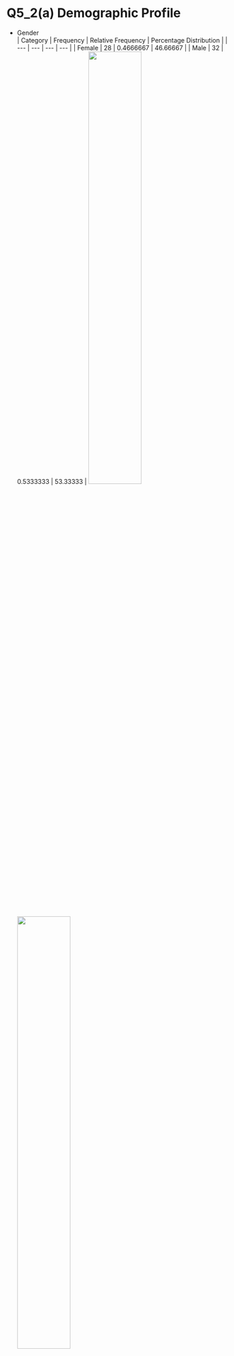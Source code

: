 # Q5_2(a) Demographic Profile
- Gender  
  | Category | Frequency | Relative Frequency | Percentage Distribution |
  | --- | --- | --- | --- |
  | Female | 28 | 0.4666667 | 46.66667 |
  | Male | 32 | 0.5333333 | 53.33333 |
  <img src="./images/Q5_Bar-gender.jpg" width=50%><img src="./images/Q5_Pie-gender.jpg" width=50%>
- Age
  | Category | Frequency | Relative Frequency | Percentage Distribution |
  | --- | --- | --- | --- |
  | 19.5 | 24 | 0.40000000 | 40.000000 |
  | 21.5 | 32 | 0.53333333 | 53.333333 |
  | 24.0 | 4 | 0.06666667 | 6.666667 |
  <img src="./images/Q5_Bar-age.jpg" width=50%><img src="./images/Q5_Pie-age.jpg" width=50%>
- Saving Habit
  | Category | Frequency | Relative Frequency | Percentage Distribution |
  | --- | --- | --- | --- |
  | FKE | 8 | 0.13333333 | 13.333333 |
  | FKM | 4 | 0.06666667 | 6.666667 |
  | FKP | 3 | 0.05000000 | 5.000000 |
  | FPTT | 3 | 0.05000000 | 5.000000 |
  | FTKEE | 2 | 0.03333333 | 3.333333 |
  | FTMK | 40 | 0.66666667 | 66.666667 |
  <img src="./images/Q5_Bar-faculty.jpg" width=50%><img src="./images/Q5_Pie-faculty.jpg" width=50%>
- Allowance
  | Category | Frequency | Relative Frequency | Percentage Distribution |
  | --- | --- | --- | --- |
  | 100 | 31 | 0.5166667 | 51.66667 |
  | 350.5 | 22 | 0.3666667 | 36.66667 |
  | 650.5 | 7 | 0.1166667 | 11.66667 |
  <img src="./images/Q5_Bar-allowance.jpg" width=50%><img src="./images/Q5_Pie-allowance.jpg" width=50%>
- If student is taking a part time job:
  | Category | Frequency | Relative Frequency | Percentage Distribution |
  | --- | --- | --- | --- |
  | No | 50 | 0.8333333 | 83.33333 |
  | Yes | 10 | 0.1666667 | 16.66667 |
  <img src="./images/Q5_Bar-partTime.jpg" width=50%><img src="./images/Q5_Pie-partTime.jpg" width=50%>
- If a student has difficulty in managing money:
  | Category | Frequency | Relative Frequency | Percentage Distribution |
  | --- | --- | --- | --- |
  | 1 | 4 | 0.06666667 | 6.666667 |
  | 2 | 7 | 0.11666667 | 11.666667 |
  | 3 | 25 | 0.41666667 | 41.666667 |
  | 4 | 16 | 0.26666667 | 26.666667 |
  | 5 | 8 | 0.13333333 | 13.333333 |
  <img src="./images/Q5_Bar-MoneyMgmtDifficulty.jpg" width=50%><img src="./images/Q5_Pie-MoneyMgmtDifficulty.jpg" width=50%>
- If the student has ability to prepare his/her own weekly/monthly budget:
  | Category | Frequency | Relative Frequency | Percentage Distribution |
  | --- | --- | --- | --- |
  | 2 | 13 | 0.2166667 | 21.66667 |
  | 3 | 27 | 0.4500000 | 45.00000 |
  | 4 | 11 | 0.1833333 | 18.33333 |
  | 5 | 9 | 0.1500000 | 15.00000 |
  <img src="./images/Q5_Bar-abilityPrepareBudget.jpg" width=50%><img src="./images/Q5_Pie-abilityPrepareBudget.jpg" width=50%>
- If the student's parents' are good examples when it comes to money management:
  | Category | Frequency | Relative Frequency | Percentage Distribution |
  | --- | --- | --- | --- |
  | 2 | 3 | 0.05 | 5.00 |
  | 3 | 21 | 0.35 | 35.00 |
  | 4 | 21 | 0.35 | 35.00 |
  | 5 | 15 | 0.25 | 25.00 |
  <img src="./images/Q5_Bar-parentsGoodExample.jpg" width=50%><img src="./images/Q5_Pie-parentsGoodExample.jpg" width=50%>
- If the student appreciate it when parents give advice about what to do with money:
  | Category | Frequency | Relative Frequency | Percentage Distribution |
  | --- | --- | --- | --- |
  | 2 | 1 | 0.01666667 | 1.666667 |
  | 3 | 16 | 0.26666667 | 26.666667 |
  | 4 | 23 | 0.38333333 | 38.333333 |
  | 5 | 20 | 0.33333333 | 33.333333 |
  <img src="./images/Q5_Bar-appreciateAdvice.jpg" width=50%><img src="./images/Q5_Pie-appreciateAdvice.jpg" width=50%>
- If friends do regularly save with savings account:
  | Category | Frequency | Relative Frequency | Percentage Distribution |
  | --- | --- | --- | --- |
  | 1 | 4 | 0.06666667 | 6.666667 |
  | 2 | 15 | 0.25000000 | 25.000000 |
  | 3 | 18 | 0.30000000 | 30.000000 |
  | 4 | 16 | 0.26666667 | 26.666667 |
  | 5 | 7 | 0.11666667 | 11.666667 |
  <img src="./images/Q5_Bar-friendsSaveRegularly.jpg" width=50%><img src="./images/Q5_Pie-friendsSaveRegularly.jpg" width=50%>
- If the student regularly discusses about money management issue (saving) with friends:
  | Category | Frequency | Relative Frequency | Percentage Distribution |
  | --- | --- | --- | --- |
  | 1 | 7 | 0.1166667 | 11.66667 |
  | 2 | 19 | 0.3166667 | 31.66667 |
  | 3 | 23 | 0.3833333 | 38.33333 |
  | 4 | 8 | 0.1333333 | 13.33333 |
  | 5 | 3 | 0.0500000 | 5.00000 |
  <img src="./images/Q5_Bar-discussWithFriends.jpg" width=50%><img src="./images/Q5_Pie-discussWithFriends.jpg" width=50%>
- If "buy now, think later" describes them:
  | Category | Frequency | Relative Frequency | Percentage Distribution |
  | --- | --- | --- | --- |
  | 1 | 17 | 0.28333333 | 28.333333 |
  | 2 | 10 | 0.16666667 | 16.666667 |
  | 3 | 20 | 0.33333333 | 33.333333 |
  | 4 | 9 | 0.15000000 | 15.000000 |
  | 5 | 4 | 0.06666667 | 6.666667 |
  <img src="./images/Q5_Bar-buyNowThinkLater.jpg" width=50%><img src="./images/Q5_Pie-buyNowThinkLater.jpg" width=50%>
- If rarely achieve saving goals:
  | Category | Frequency | Relative Frequency | Percentage Distribution |
  | --- | --- | --- | --- |
  | 1 | 3 | 0.05000000 | 5.000000 |
  | 2 | 12 | 0.20000000 | 20.000000 |
  | 3 | 25 | 0.41666667 | 41.666667 |
  | 4 | 15 | 0.25000000 | 25.000000 |
  | 5 | 5 | 0.08333333 | 8.333333 |
  <img src="./images/Q5_Bar-rarelyAchieveGoal.jpg" width=50%><img src="./images/Q5_Pie-rarelyAchieveGoal.jpg" width=50%>
- If put money aside on a regular basis for the future:
  | Category | Frequency | Relative Frequency | Percentage Distribution |
  | --- | --- | --- | --- |
  | 1 | 5 | 0.08333333 | 8.333333 |
  | 2 | 2 | 0.03333333 | 3.333333 |
  | 3 | 27 | 0.45000000 | 45.000000 |
  | 4 | 21 | 0.35000000 | 35.000000 |
  | 5 | 5 | 0.08333333 | 8.333333 |
  <img src="./images/Q5_Bar-putMoneyAside.jpg" width=50%><img src="./images/Q5_Pie-putMoneyAside.jpg" width=50%>
- If often compare prices before making a purchase:
  | Category | Frequency | Relative Frequency | Percentage Distribution |
  | --- | --- | --- | --- |
  | 2 | 5 | 0.08333333 | 8.333333 |
  | 3 | 14 | 0.23333333 | 23.333333 |
  | 4 | 21 | 0.35000000 | 35.000000 |
  | 5 | 20 | 0.33333333 | 33.333333 |
  <img src="./images/Q5_Bar-comparePrices.jpg" width=50%><img src="./images/Q5_Pie-comparePrices.jpg" width=50%>

# Q5_2(b) Means comparison


